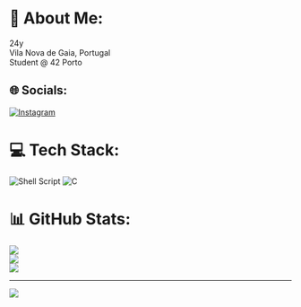 # 💫 About Me:
24y<br>Vila Nova de Gaia, Portugal<br>Student @ 42 Porto

## 🌐 Socials:
[![Instagram](https://img.shields.io/badge/Instagram-%23E4405F.svg?logo=Instagram&logoColor=white)](https://instagram.com/ZPedro99) 

# 💻 Tech Stack:
![Shell Script](https://img.shields.io/badge/shell_script-%23121011.svg?style=flat-square&logo=gnu-bash&logoColor=white) ![C](https://img.shields.io/badge/c-%2300599C.svg?style=flat-square&logo=c&logoColor=white)
# 📊 GitHub Stats:
![](https://github-readme-stats.vercel.app/api?username=ZPedro99&theme=dark&hide_border=false&include_all_commits=true&count_private=true)<br/>
![](https://github-readme-streak-stats.herokuapp.com/?user=ZPedro99&theme=dark&hide_border=false)<br/>
![](https://github-readme-stats.vercel.app/api/top-langs/?username=ZPedro99&theme=dark&hide_border=false&include_all_commits=true&count_private=true&layout=compact)

---
[![](https://visitcount.itsvg.in/api?id=ZPedro99&icon=5&color=6)](https://visitcount.itsvg.in)

<!-- Proudly created with GPRM ( https://gprm.itsvg.in ) -->
